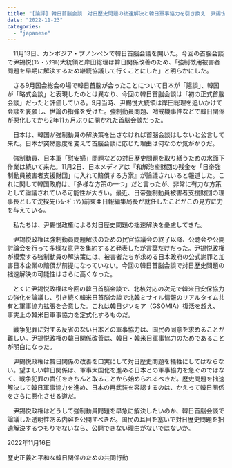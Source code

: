 ```yaml
---
title: "[論評] 韓日首脳会談　対日歴史問題の拙速解決と韓日軍事協力を引き換え　尹錫悦政権は透明性を持って公開せよ！"
date: "2022-11-23"
categories: 
  - "japanese"
---
```


　11月13日、カンボジア・プノンペンで韓日首脳会議を開いた。今回の首脳会談で尹錫悦(ﾕﾝ・ｿｸﾖﾙ)大統領と岸田総理は韓日関係改善のため、「強制徴用被害者問題を早期に解決するため継続協議して行くことにした」と明らかにした。

　さる9月国会総会の場で韓日首脳が会ったことについて日本が「懇談」、韓国が「略式会談」と表現したのとは異なり、今回の韓日首脳会談は「初の正式首脳会談」だったと評価している。9月当時、尹錫悦大統領は岸田総理を追いかけて会談を哀願し、世論の指弾を受けた。強制動員問題、哨戒機事件などで韓日関係が悪化してから2年11ヵ月ぶりに開かれた首脳会談だった。

　日本は、韓国が強制動員の解決策を出さなければ首脳会談はしないと公言して来た。日本が突然態度を変えて首脳会談に応じた理由は何なのか気がかりだ。

　強制動員、日本軍「慰安婦」問題などの対日歴史問題を取り繕うための水面下作業は続いて来た。11月2日、日本メディアは『和解治癒財団の残金を「日帝強制動員被害者支援財団」に入れて賠償する方案』が論議されいると報道した。これに関して韓国政府は、「多様な方策の一つ」だと言ったが、非常に有力な方策として論議されている可能性が大きい。最近、日帝強制動員被害者支援財団の理事長として沈揆先(ｼﾑ･ｷﾞｭｿﾝ)前東亜日報編集局長が就任したことがこの見方に力を与えている。

　私たちは、尹錫悦政権による対日歴史問題の拙速解決を憂慮してきた。

　尹錫悦政権は強制動員問題解決のための民官協議会の終了以降、公聴会や公開討論会を行って多様な意見を集約すると発表したが言葉だけだった。尹錫悦政権が模索する強制動員の解決策には、被害者たちが求める日本政府の公式謝罪と加害日本企業の賠償が前提になっていない。今回の韓日首脳会談で対日歴史問題の拙速解決の可能性はさらに高くなった。

　とくに尹錫悦政権は今回の韓日首脳会談で、北核対応の次元で韓米日安保協力の強化を論議し、引き続く韓米日首脳会談で北韓ミサイル情報のリアルタイム共有と軍事協力拡張を合意した。これは韓日ジソミア（GSOMIA）復活を超え、事実上の韓米日軍事協力を定式化するものだ。

　戦争犯罪に対する反省のない日本との軍事協力は、国民の同意を求めることが難しい。尹錫悦政権の韓日関係改善は、韓日・韓米日軍事協力のためであることが明白になった。

　尹錫悦政権は韓日関係の改善を口実にして対日歴史問題を犠牲にしてはならない。望ましい韓日関係は、軍事大国化を進める日本との軍事協力を急ぐのではなく、戦争犯罪の責任をきちんと取ることから始められるべきだ。歴史問題を拙速解決して韓日軍事協力を進め、日本の再武装を容認するのは、かえって韓日関係をさらに悪化させる道だ。

　尹錫悦政権はどうして強制動員問題を早急に解決したいのか、韓日首脳会談で論議した透明性ある内容を公開すべきだ。国民の耳目を塞いで対日歴史問題を拙速解決するつもりでないなら、公開できない理由がないではないか。

2022年11月16日

歴史正義と平和な韓日関係のための共同行動
